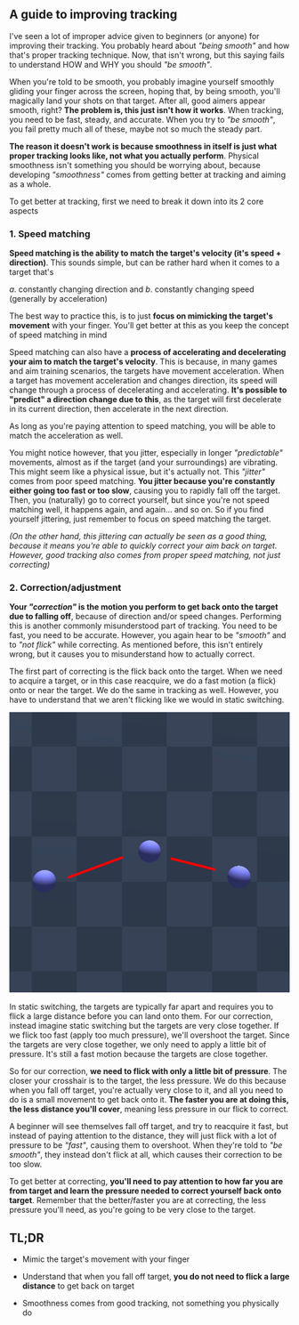 ## A guide to improving tracking

I've seen a lot of improper advice given to beginners (or anyone) for improving their tracking. You probably heard about *"being smooth"* and how that's proper tracking technique. Now, that isn't wrong, but this saying fails to understand HOW and WHY you should *"be smooth"*.

When you're told to be smooth, you probably imagine yourself smoothly gliding your finger across the screen, hoping that, by being smooth, you'll magically land your shots on that target. After all, good aimers appear smooth, right? **The problem is, this just isn't how it works**. When tracking, you need to be fast, steady, and accurate. When you try to *"be smooth"*, you fail pretty much all of these, maybe not so much the steady part.

**The reason it doesn't work is because smoothness in itself is just what proper tracking looks like, not what you actually perform**. Physical smoothness isn't something you should be worrying about, because developing *"smoothness"* comes from getting better at tracking and aiming as a whole.

To get better at tracking, first we need to break it down into its 2 core aspects

### 1. Speed matching

**Speed matching is the ability to match the target's velocity (it's speed + direction)**. This sounds simple, but can be rather hard when it comes to a target that's

*a*. constantly changing direction
and
*b*. constantly changing speed (generally by acceleration)

The best way to practice this, is to just **focus on mimicking the target's movement** with your finger. You'll get better at this as you keep the concept of speed matching in mind

Speed matching can also have a **process of accelerating and decelerating your aim to match the target's velocity**. This is because, in many games and aim training scenarios, the targets have movement acceleration. When a target has movement acceleration and changes direction, its speed will change through a process of decelerating and accelerating. **It's possible to "predict" a direction change due to this**, as the target will first decelerate in its current direction, then accelerate in the next direction.

As long as you're paying attention to speed matching, you will be able to match the acceleration as well.

You might notice however, that you jitter, especially in longer *"predictable"* movements, almost as if the target (and your surroundings) are vibrating. This might seem like a physical issue, but it's actually not. This *"jitter"* comes from poor speed matching. **You jitter because you're constantly either going too fast or too slow**, causing you to rapidly fall off the target. Then, you (naturally) go to correct yourself, but since you're not speed matching well, it happens again, and again... and so on.
So if you find yourself jittering, just remember to focus on speed matching the target.

*(On the other hand, this jittering can actually be seen as a good thing, because it means you're able to quickly correct your aim back on target. However, good tracking also comes from proper speed matching, not just correcting)*

### 2. Correction/adjustment

**Your *"correction"* is the motion you perform to get back onto the target due to falling off**, because of direction and/or speed changes. Performing this is another commonly misunderstood part of tracking. You need to be fast, you need to be accurate. However, you again hear to be *"smooth"* and to *"not flick"* while correcting. As mentioned before, this isn't entirely wrong, but it causes you to misunderstand how to actually correct.

The first part of correcting is the flick back onto the target. When we need to acquire a target, or in this case reacquire, we do a fast motion (a flick) onto or near the target. We do the same in tracking as well. However, you have to understand that we aren't flicking like we would in static switching.

![example_flicking-far](/tracking/example_flicking-far.png)

In static switching, the targets are typically far apart and requires you to flick a large distance before you can land onto them. For our correction, instead imagine static switching but the targets are very close together. If we flick too fast (apply too much pressure), we'll overshoot the target. Since the targets are very close together, we only need to apply a little bit of pressure. It's still a fast motion because the targets are close together.

So for our correction, **we need to flick with only a little bit of pressure**. The closer your crosshair is to the target, the less pressure. We do this because when you fall off target, you're actually very close to it, and all you need to do is a small movement to get back onto it. **The faster you are at doing this, the less distance you'll cover**, meaning less pressure in our flick to correct.

A beginner will see themselves fall off target, and try to reacquire it fast, but instead of paying attention to the distance, they will just flick with a lot of pressure to be *"fast"*, causing them to overshoot. When they're told to *"be smooth"*, they instead don't flick at all, which causes their correction to be too slow.

To get better at correcting, **you'll need to pay attention to how far you are from target and learn the pressure needed to correct yourself back onto target**. Remember that the better/faster you are at correcting, the less pressure you'll need, as you're going to be very close to the target.

## TL;DR

* Mimic the target's movement with your finger

* Understand that when you fall off target, **you do not need to flick a large distance** to get back on target

* Smoothness comes from good tracking, not something you physically do

